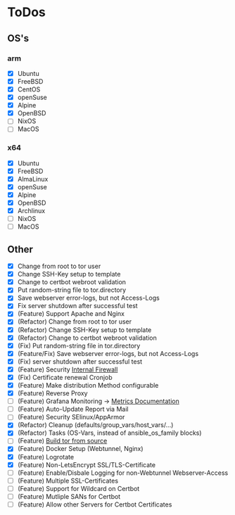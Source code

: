# ToDos
## OS's
### arm
- [x] Ubuntu
- [x] FreeBSD
- [x] CentOS
- [x] openSuse
- [x] Alpine
- [x] OpenBSD
- [ ] NixOS
- [ ] MacOS
### x64
- [x] Ubuntu
- [x] FreeBSD
- [x] AlmaLinux
- [x] openSuse
- [x] Alpine
- [x] OpenBSD
- [x] Archlinux
- [ ] NixOS
- [ ] MacOS

## Other
- [x] Change from root to tor user
- [x] Change SSH-Key setup to template
- [x] Change to certbot webroot validation
- [x] Put random-string file to tor.directory
- [x] Save webserver error-logs, but not Access-Logs
- [x] Fix server shutdown after successful test
- [x] (Feature) Support Apache and Nginx
- [x] (Refactor) Change from root to tor user
- [x] (Refactor) Change SSH-Key setup to template
- [x] (Refactor) Change to certbot webroot validation
- [x] (Fix) Put random-string file in tor.directory
- [x] (Feature/Fix) Save webserver error-logs, but not Access-Logs
- [x] (Fix) server shutdown after successful test
- [x] (Feature) Security [Internal Firewall](https://community.torproject.org/relay/setup/post-install/)
- [x] (Fix) Certificate renewal Cronjob
- [x] (Feature) Make distribution Method configurable
- [x] (Feature) Reverse Proxy
- [ ] (Feature) Grafana Monitoring -> [Metrics Documentation](https://support.torproject.org/relay-operators/relay-bridge-overloaded/)
- [ ] (Feature) Auto-Update Report via Mail
- [ ] (Feature) Security SElinux/AppArmor
- [x] (Refactor) Cleanup (defaults/group_vars/host_vars/...)
- [x] (Refactor) Tasks (OS-Vars, instead of ansible_os_family blocks)
- [ ] (Feature) [Build tor from source](https://gitlab.torproject.org/tpo/core/tor)
- [x] (Feature) Docker Setup (Webtunnel, Nginx)
- [x] (Feature) Logrotate
- [x] (Feature) Non-LetsEncrypt SSL/TLS-Certificate
- [ ] (Feature) Enable/Disbale Logging for non-Webtunnel Webserver-Access
- [ ] (Feature) Multiple SSL-Certificates
- [ ] (Feature) Support for Wildcard on Certbot
- [ ] (Feature) Mutliple SANs for Certbot
- [ ] (Feature) Allow other Servers for Certbot Certificates
